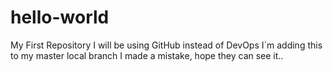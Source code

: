 # hello-world
My First Repository
I will be using GitHub instead of DevOps
I´m adding this to my master local branch
I made a mistake, hope they can see it..
